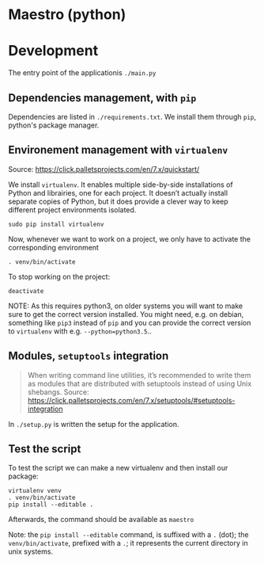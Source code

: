 # Maestro (python)

# Development

The entry point of the applicationis `./main.py`

## Dependencies management, with `pip`

Dependencies are listed in `./requirements.txt`.
We install them through `pip`, python's package manager.

## Environement management with `virtualenv`

Source: https://click.palletsprojects.com/en/7.x/quickstart/

We install `virtualenv`. It enables multiple side-by-side
installations of Python and librairies, one for each project. It
doesn’t actually install separate copies of Python, but it does
provide a clever way to keep different project environments
isolated.

`sudo pip install virtualenv`

Now, whenever we want to work on a project, we only have to activate the corresponding environment

`. venv/bin/activate`

To stop working on the project:

`deactivate`

NOTE: As this requires python3, on older systems you will want to make
sure to get the correct version installed. You might need, e.g. on debian,
something like `pip3` instead of `pip` and you can provide the correct
version to `virtualenv` with e.g. `--python=python3.5`..

## Modules, `setuptools` integration

> When writing command line utilities, it’s recommended to write them
> as modules that are distributed with setuptools instead of using Unix
> shebangs.
Source: https://click.palletsprojects.com/en/7.x/setuptools/#setuptools-integration


In `./setup.py` is written the setup for the application.

## Test the script

To test the script we can make a new virtualenv and then install our package:

```
virtualenv venv
. venv/bin/activate
pip install --editable .
```

Afterwards, the command should be available as `maestro`

Note: the `pip install --editable` command, is suffixed with a `.`
(dot); the `venv/bin/activate`, prefixed with a `.`; it represents the
current directory in unix systems.
